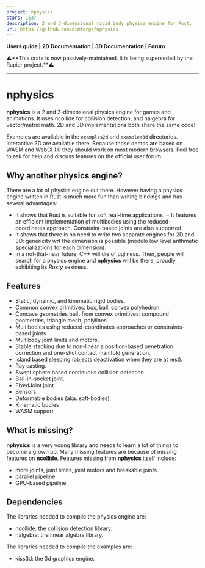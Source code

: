 ```yaml
---
project: nphysics
stars: 1637
description: 2 and 3-dimensional rigid body physics engine for Rust.
url: https://github.com/dimforge/nphysics
---
```


**Users guide | 2D Documentation | 3D Documentation | Forum**

⚠️\*\*This crate is now passively-maintained. It is being superseded by the Rapier project.\*\*⚠️

* * *

nphysics
========

**nphysics** is a 2 and 3-dimensional physics engine for games and animations. It uses ncollide for collision detection, and nalgebra for vector/matrix math. 2D and 3D implementations both share the same code!

Examples are available in the `examples2d` and `examples3d` directories. Interactive 3D are available there. Because those demos are based on WASM and WebGl 1.0 they should work on most modern browsers. Feel free to ask for help and discuss features on the official user forum.

Why another physics engine?
---------------------------

There are a lot of physics engine out there. However having a physics engine written in Rust is much more fun than writing bindings and has several advantages:

-   It shows that Rust is suitable for soft real-time applications. − It features an efficient implementation of multibodies using the reduced-coordinates approach. Constraint-based joints are also supported.
-   It shows that there is no need to write two separate engines for 2D and 3D: genericity wrt the dimension is possible (modulo low level arithmetic specializations for each dimension).
-   In a not-that-near future, C++ will die of ugliness. Then, people will search for a physics engine and **nphysics** will be there, proudly exhibiting its _Rusty_ sexiness.

Features
--------

-   Static, dynamic, and kinematic rigid bodies.
-   Common convex primitives: box, ball, convex polyhedron.
-   Concave geometries built from convex primitives: compound geometries, triangle mesh, polylines.
-   Multibodies using reduced-coordinates approaches or constraints-based joints.
-   Multibody joint limits and motors.
-   Stable stacking due to non-linear a position-based penetration correction and one-shot contact manifold generation.
-   Island based sleeping (objects deactivation when they are at rest).
-   Ray casting.
-   Swept sphere based continuous collision detection.
-   Ball-in-socket joint.
-   FixedJoint joint.
-   Sensors.
-   Deformable bodies (aka. soft-bodies)
-   Kinematic bodies
-   WASM support

What is missing?
----------------

**nphysics** is a very young library and needs to learn a lot of things to become a grown up. Many missing features are because of missing features on **ncollide**. Features missing from **nphysics** itself include:

-   more joints, joint limits, joint motors and breakable joints.
-   parallel pipeline
-   GPU-based pipeline

Dependencies
------------

The libraries needed to compile the physics engine are:

-   ncollide: the collision detection library.
-   nalgebra: the linear algebra library.

The libraries needed to compile the examples are:

-   kiss3d: the 3d graphics engine.
